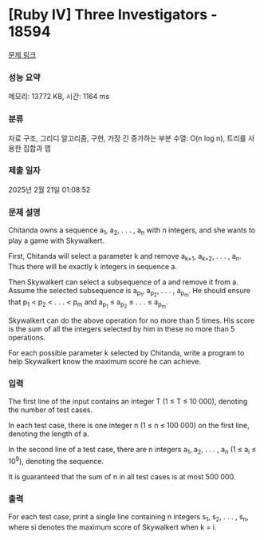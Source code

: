 # [Ruby IV] Three Investigators - 18594 

[문제 링크](https://www.acmicpc.net/problem/18594) 

### 성능 요약

메모리: 13772 KB, 시간: 1164 ms

### 분류

자료 구조, 그리디 알고리즘, 구현, 가장 긴 증가하는 부분 수열: O(n log n), 트리를 사용한 집합과 맵

### 제출 일자

2025년 2월 21일 01:08:52

### 문제 설명

<p>Chitanda owns a sequence a<sub>1</sub>, a<sub>2</sub>, . . . , a<sub>n</sub> with n integers, and she wants to play a game with Skywalkert.</p>

<p>First, Chitanda will select a parameter k and remove a<sub>k+1</sub>, a<sub>k+2</sub>, . . . , a<sub>n</sub>. Thus there will be exactly k integers in sequence a.</p>

<p>Then Skywalkert can select a subsequence of a and remove it from a. Assume the selected subsequence is a<sub>p<sub>1</sub></sub>, a<sub>p<sub>2</sub></sub>, . . . , a<sub>p<sub>m</sub></sub>. He should ensure that p<sub>1</sub> < p<sub>2</sub> < . . . < p<sub>m</sub> and a<sub>p<sub>1</sub></sub> ≤ a<sub>p<sub>2</sub></sub> ≤ . . . ≤ a<sub>p<sub>m</sub></sub>.</p>

<p>Skywalkert can do the above operation for no more than 5 times. His score is the sum of all the integers selected by him in these no more than 5 operations.</p>

<p>For each possible parameter k selected by Chitanda, write a program to help Skywalkert know the maximum score he can achieve.</p>

### 입력 

 <p>The first line of the input contains an integer T (1 ≤ T ≤ 10 000), denoting the number of test cases.</p>

<p>In each test case, there is one integer n (1 ≤ n ≤ 100 000) on the first line, denoting the length of a.</p>

<p>In the second line of a test case, there are n integers a<sub>1</sub>, a<sub>2</sub>, . . . , a<sub>n</sub> (1 ≤ a<sub>i</sub> ≤ 10<sup>9</sup>), denoting the sequence.</p>

<p>It is guaranteed that the sum of n in all test cases is at most 500 000.</p>

### 출력 

 <p>For each test case, print a single line containing n integers s<sub>1</sub>, s<sub>2</sub>, . . . , s<sub>n</sub>, where si denotes the maximum score of Skywalkert when k = i.</p>

